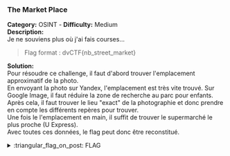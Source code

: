 ### The Market Place
**Category:** OSINT - **Difficulty:** Medium    
**Description:**  
Je ne souviens plus où j'ai fais courses...  
> Flag format : dvCTF{nb_street_market}

**Solution:**  
Pour résoudre ce challenge, il faut d'abord trouver l'emplacement approximatif de la photo.  
En envoyant la photo sur Yandex, l'emplacement est très vite trouvé. Sur Google Image, il faut réduire la zone de recherche au parc pour enfants.  
Après cela, il faut trouver le lieu "exact" de la photographie et donc prendre en compte les différents repères pour trouver.  
Une fois le l'emplacement en main, il suffit de trouver le supermarché le plus proche (U Express).  
Avec toutes ces données, le flag peut donc être reconstitué.  
  
<details>
  <summary>:triangular_flag_on_post: FLAG</summary>

  ```
  dvCTF{f1_allee_des_fleurs_u_express}
  ```
</details>